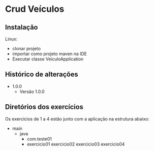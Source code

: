 # Crud Veículos

## Instalação

Linux:

- clonar projeto
- importar como projeto maven na IDE
- Executar classe VeiculoApplication

## Histórico de alterações

* 1.0.0
    * Versão 1.0.0

## Diretórios dos exercícios

Os exercícios de 1 a 4 estão junto com a aplicação na estrutura abaixo:

* main
   * java
      * com.teste01
       *  exercicio01
exercicio02
exercicio03
exercicio04                                    

